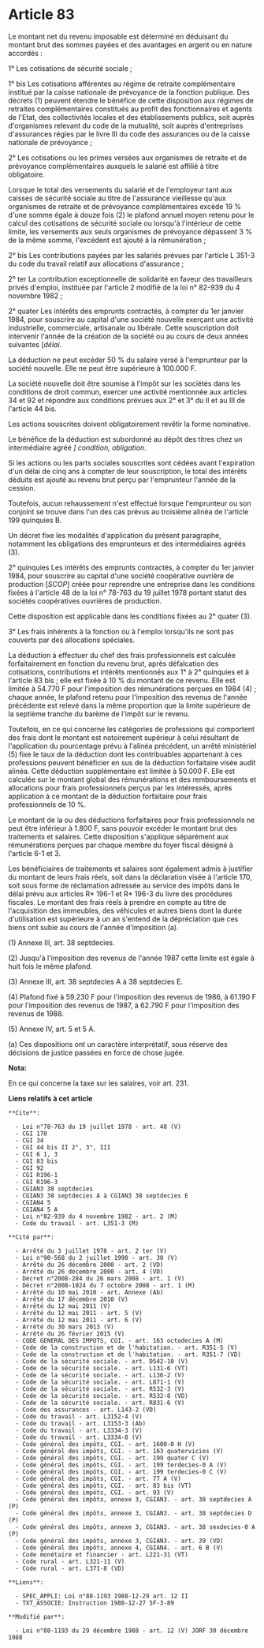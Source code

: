 # Article 83

Le montant net du revenu imposable est déterminé en déduisant du montant brut des sommes payées et des avantages en argent ou
en nature accordés : 

1° Les cotisations de sécurité sociale ; 

1° bis Les cotisations afférentes au régime de retraite complémentaire institué par la caisse nationale de prévoyance de la
fonction publique. Des décrets (1) peuvent étendre le bénéfice de cette disposition aux régimes de retraites complémentaires
constitués au profit des fonctionnaires et agents de l'Etat, des collectivités locales et des établissements publics, soit
auprès d'organismes relevant du code de la mutualité, soit auprès d'entreprises d'assurances régies par le livre III du code
des assurances ou de la caisse nationale de prévoyance ; 

2° Les cotisations ou les primes versées aux organismes de retraite et de prévoyance complémentaires auxquels le salarié est
affilié à titre obligatoire. 

Lorsque le total des versements du salarié et de l'employeur tant aux caisses de sécurité sociale au titre de l'assurance
vieillesse qu'aux organismes de retraite et de prévoyance complémentaires excède 19 % d'une somme égale à douze fois (2) le
plafond annuel moyen retenu pour le calcul des cotisations de sécurité sociale ou lorsqu'à l'intérieur de cette limite, les
versements aux seuls organismes de prévoyance dépassent 3 % de la même somme, l'excédent est ajouté à la rémunération ; 

2° bis Les contributions payées par les salariés prévues par l'article L 351-3 du code du travail relatif aux allocations
d'assurance ; 

2° ter La contribution exceptionnelle de solidarité en faveur des travailleurs privés d'emploi, instituée par l'article 2
modifié de la loi n° 82-939 du 4 novembre 1982 ; 

2° quater Les intérêts des emprunts contractés, à compter du 1er janvier 1984, pour souscrire au capital d'une société
nouvelle exerçant une activité industrielle, commerciale, artisanale ou libérale. Cette souscription doit intervenir l'année
de la création de la société ou au cours de deux années suivantes [*délai*. 

La déduction ne peut excéder 50 % du salaire versé à l'emprunteur par la société nouvelle. Elle ne peut être supérieure à
100.000 F. 

La société nouvelle doit être soumise à l'impôt sur les sociétés dans les conditions de droit commun, exercer une activité
mentionnée aux articles 34 et 92 et répondre aux conditions prévues aux 2° et 3° du II et au III de l'article 44 bis. 

Les actions souscrites doivent obligatoirement revêtir la forme nominative. 

Le bénéfice de la déduction est subordonné au dépôt des titres chez un intermédiaire agréé *] condition, obligation*. 

Si les actions ou les parts sociales souscrites sont cédées avant l'expiration d'un délai de cinq ans à compter de leur
souscription, le total des intérêts déduits est ajouté au revenu brut perçu par l'emprunteur l'année de la cession. 

Toutefois, aucun rehaussement n'est effectué lorsque l'emprunteur ou son conjoint se trouve dans l'un des cas prévus au
troisième alinéa de l'article 199 quinquies B. 

Un décret fixe les modalités d'application du présent paragraphe, notamment les obligations des emprunteurs et des
intermédiaires agréés (3). 

2° quinquies Les intérêts des emprunts contractés, à compter du 1er janvier 1984, pour souscrire au capital d'une société
coopérative ouvrière de production [*SCOP*] créée pour reprendre une entreprise dans les conditions fixées à l'article 48 de
la loi n° 78-763 du 19 juillet 1978 portant statut des sociétés coopératives ouvrières de production. 

Cette disposition est applicable dans les conditions fixées au 2° quater (3). 

3° Les frais inhérents à la fonction ou à l'emploi lorsqu'ils ne sont pas couverts par des allocations spéciales. 

La déduction à effectuer du chef des frais professionnels est calculée forfaitairement en fonction du revenu brut, après
défalcation des cotisations, contributions et intérêts mentionnés aux 1° à 2° quinquies et à l'article 83 bis ; elle est
fixée à 10 % du montant de ce revenu. Elle est limitée à 54.770 F pour l'imposition des rémunérations perçues en 1984 (4) ;
chaque année, le plafond retenu pour l'imposition des revenus de l'année précédente est relevé dans la même proportion que la
limite supérieure de la septième tranche du barème de l'impôt sur le revenu. 

Toutefois, en ce qui concerne les catégories de professions qui comportent des frais dont le montant est notoirement
supérieur à celui résultant de l'application du pourcentage prévu à l'alinéa précédent, un arrêté ministériel (5) fixe le
taux de la déduction dont les contribuables appartenant à ces professions peuvent bénéficier en sus de la déduction
forfaitaire visée audit alinéa. Cette déduction supplémentaire est limitée à 50.000 F. Elle est calculée sur le montant
global des rémunérations et des remboursements et allocations pour frais professionnels perçus par les intéressés, après
application à ce montant de la déduction forfaitaire pour frais professionnels de 10 %. 

Le montant de la ou des déductions forfaitaires pour frais professionnels ne peut être inférieur à 1.800 F, sans pouvoir
excéder le montant brut des traitements et salaires. Cette disposition s'applique séparément aux rémunérations perçues par
chaque membre du foyer fiscal désigné à l'article 6-1 et 3. 

Les bénéficiaires de traitements et salaires sont également admis à justifier du montant de leurs frais réels, soit dans la
déclaration visée à l'article 170, soit sous forme de réclamation adressée au service des impôts dans le délai prévu aux
articles          R* 196-1 et R* 196-3 du livre des procédures fiscales. Le montant des frais réels à prendre en compte au
titre de l'acquisition des immeubles, des véhicules et autres biens dont la durée d'utilisation est supérieure à un an
s'entend de la dépréciation que ces biens ont subie au cours de l'année d'imposition (a). 

(1) Annexe III, art. 38 septdecies. 

(2) Jusqu'à l'imposition des revenus de l'année 1987 cette limite est égale à huit fois le même plafond. 

(3) Annexe III, art. 38 septdecies A à 38 septdecies E. 

(4) Plafond fixé à 59.230 F pour l'imposition des revenus de 1986, à 61.190 F pour l'imposition des revenus de 1987, à 62.790
F pour l'imposition des revenus de 1988. 

(5) Annexe IV, art. 5 et 5 A. 

(a) Ces dispositions ont un caractère interprétatif, sous réserve des décisions de justice passées en force de chose jugée.

**Nota:**

En ce qui concerne la taxe sur les salaires, voir art. 231.

**Liens relatifs à cet article**

	**Cite**:

	  - Loi n°78-763 du 19 juillet 1978 - art. 48 (V)
	  - CGI 170
	  - CGI 34
	  - CGI 44 bis II 2°, 3°, III
	  - CGI 6 1, 3
	  - CGI 83 bis
	  - CGI 92
	  - CGI R196-1
	  - CGI R196-3
	  - CGIAN3 38 septdecies
	  - CGIAN3 38 septdecies A à CGIAN3 38 septdecies E
	  - CGIAN4 5
	  - CGIAN4 5 A
	  - Loi n°82-939 du 4 novembre 1982 - art. 2 (M)
	  - Code du travail - art. L351-3 (M)

	**Cité par**:

	  - Arrêté du 3 juillet 1978 - art. 2 ter (V)
	  - Loi n°90-568 du 2 juillet 1990 - art. 30 (V)
	  - Arrêté du 26 décembre 2000 - art. 2 (VD)
	  - Arrêté du 26 décembre 2000 - art. 4 (VD)
	  - Décret n°2008-284 du 26 mars 2008 - art. 1 (V)
	  - Décret n°2008-1024 du 7 octobre 2008 - art. 1 (M)
	  - Arrêté du 10 mai 2010 - art. Annexe (Ab)
	  - Arrêté du 17 décembre 2010 (V)
	  - Arrêté du 12 mai 2011 (V)
	  - Arrêté du 12 mai 2011 - art. 5 (V)
	  - Arrêté du 12 mai 2011 - art. 6 (V)
	  - Arrêté du 30 mars 2013 (V)
	  - Arrêté du 26 février 2015 (V)
	  - CODE GENERAL DES IMPOTS, CGI. - art. 163 octodecies A (M)
	  - Code de la construction et de l'habitation. - art. R351-5 (V)
	  - Code de la construction et de l'habitation. - art. R351-7 (VD)
	  - Code de la sécurité sociale. - art. D542-10 (V)
	  - Code de la sécurité sociale. - art. L131-6 (VT)
	  - Code de la sécurité sociale. - art. L136-2 (V)
	  - Code de la sécurité sociale. - art. L871-1 (V)
	  - Code de la sécurité sociale. - art. R532-3 (V)
	  - Code de la sécurité sociale. - art. R532-8 (VD)
	  - Code de la sécurité sociale. - art. R831-6 (V)
	  - Code des assurances - art. L143-2 (VD)
	  - Code du travail - art. L3152-4 (V)
	  - Code du travail - art. L3153-3 (Ab)
	  - Code du travail - art. L3334-3 (V)
	  - Code du travail - art. L3334-8 (V)
	  - Code général des impôts, CGI. - art. 1600-0 H (V)
	  - Code général des impôts, CGI. - art. 163 quatervicies (V)
	  - Code général des impôts, CGI. - art. 199 quater C (V)
	  - Code général des impôts, CGI. - art. 199 terdecies-0 A (V)
	  - Code général des impôts, CGI. - art. 199 terdecies-0 C (V)
	  - Code général des impôts, CGI. - art. 77 A (V)
	  - Code général des impôts, CGI. - art. 83 bis (VT)
	  - Code général des impôts, CGI. - art. 93 (V)
	  - Code général des impôts, annexe 3, CGIAN3. - art. 38 septdecies A (P)
	  - Code général des impôts, annexe 3, CGIAN3. - art. 38 septdecies D (P)
	  - Code général des impôts, annexe 3, CGIAN3. - art. 38 sexdecies-0 A (P)
	  - Code général des impôts, annexe 3, CGIAN3. - art. 39 (VD)
	  - Code général des impôts, annexe 4, CGIAN4. - art. 6 B (V)
	  - Code monétaire et financier - art. L221-31 (VT)
	  - Code rural - art. L321-11 (V)
	  - Code rural - art. L371-8 (VD)

	**Liens**:

	  - SPEC_APPLI: Loi n°88-1193 1988-12-29 art. 12 II
	  - TXT_ASSOCIE: Instruction 1988-12-27 5F-3-89

	**Modifié par**:

	  - Loi n°88-1193 du 29 décembre 1988 - art. 12 (V) JORF 30 décembre 1988
